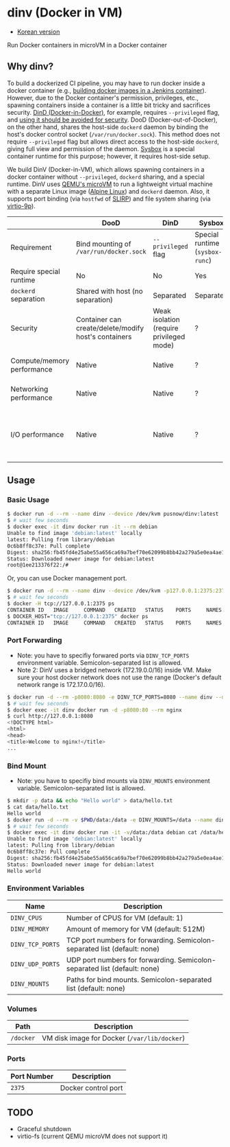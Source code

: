 # dinv (Docker in VM)

* [Korean version](https://www.pusnow.com/note/dinv/)

Run Docker containers in microVM in a Docker container

## Why dinv?

To build a dockerized CI pipeline, you may have to run docker inside a docker container (e.g., [building docker images in a Jenkins container](https://www.jenkins.io/doc/book/installing/docker/)).
However, due to the Docker container's permission, privileges, etc., spawning containers inside a container is a little bit tricky and sacrifices security.
[DinD (Docker-in-Docker)](https://jpetazzo.github.io/2015/09/03/do-not-use-docker-in-docker-for-ci/), for example, requires `--privileged` flag, and [using it should be avoided for security](https://docs.docker.com/engine/reference/commandline/run/#full-container-capabilities---privileged).
DooD (Docker-out-of-Docker), on the other hand, shares the host-side `dockerd` daemon by binding the host's docker control socket (`/var/run/docker.sock`).
This method does not require `--privileged` flag but allows direct access to the host-side `dockerd`, giving full view and permission of the daemon.
[Sysbox](https://github.com/nestybox/sysbox) is a special container runtime for this purpose; however, it requires host-side setup.

We build DinV (Docker-in-VM), which allows spawning containers in a docker container without `--privileged`, `dockerd` sharing, and a special runtime.
DinV uses [QEMU's microVM](https://qemu.readthedocs.io/en/latest/system/i386/microvm.html) to run a lightweight virtual machine with a separate Linux image ([Alpine Linux](https://www.alpinelinux.org)) and `dockerd` daemon.
Also, it supports port binding (via `hostfwd` of [SLIRP](https://wiki.qemu.org/Documentation/Networking#User_Networking_.28SLIRP.29)) and file system sharing (via [virtio-9p](https://wiki.qemu.org/Documentation/9psetup)).

|                            | DooD                                                 | DinD                                     | Sysbox                          | DinV                                                                                                                                                              |
|----------------------------|------------------------------------------------------|------------------------------------------|---------------------------------|-------------------------------------------------------------------------------------------------------------------------------------------------------------------|
| Requirement                | Bind mounting of `/var/run/docker.sock`              | `--privileged` flag                      | Special runtime (`sysbox-runc`) | KVM device option (`--device /dev/kvm`)                                                                                                                           |
| Require special runtime    | No                                                   | No                                       | Yes                             | No                                                                                                                                                                |
| `dockerd` separation       | Shared with host (no separation)                     | Separated                                | Separated                       | Separated                                                                                                                                                         |
| Security                   | Container can create/delete/modify host's containers | Weak isolation (require privileged mode) | ?                               | Strong isolation (VM isolation + unprivileged)                                                                                                                    |
| Compute/memory performance | Native                                               | Native                                   | ?                               | Near-native (VT-x accelerated)                                                                                                                                    |
| Networking performance     | Native                                               | Native                                   | ?                               | Poor (depends on [SLIRP](https://wiki.qemu.org/Documentation/Networking#User_Networking_.28SLIRP.29))                                                             |
| I/O performance            | Native                                               | Native                                   | ?                               | [Volumes](https://docs.docker.com/storage/volumes/): Near-native (`virtio-blk`) <br> Bind mounts: Poor ([virtio-9p](https://wiki.qemu.org/Documentation/9psetup)) |

## Usage

### Basic Usage

```bash
$ docker run -d --rm --name dinv --device /dev/kvm pusnow/dinv:latest
$ # wait few seconds
$ docker exec -it dinv docker run -it --rm debian
Unable to find image 'debian:latest' locally
latest: Pulling from library/debian
0c6b8ff8c37e: Pull complete 
Digest: sha256:fb45fd4e25abe55a656ca69a7bef70e62099b8bb42a279a5e0ea4ae1ab410e0d
Status: Downloaded newer image for debian:latest
root@1ee213376f22:/# 
```

Or, you can use Docker management port.

```bash
$ docker run -d --rm --name dinv --device /dev/kvm -p127.0.0.1:2375:2375 pusnow/dinv:latest
$ # wait few seconds
$ docker -H tcp://127.0.0.1:2375 ps
CONTAINER ID   IMAGE     COMMAND   CREATED   STATUS    PORTS     NAMES
$ DOCKER_HOST="tcp://127.0.0.1:2375" docker ps
CONTAINER ID   IMAGE     COMMAND   CREATED   STATUS    PORTS     NAMES
```

### Port Forwarding

* Note: you have to specifiy forwared ports via `DINV_TCP_PORTS` environment variable. Semicolon-separated list is allowed.
* Note 2: DinV uses a bridged network (172.19.0.0/16) inside VM. Make sure your host docker network does not use the range (Docker's default network range is 172.17.0.0/16).

```bash
$ docker run -d --rm -p8080:8080 -e DINV_TCP_PORTS=8080 --name dinv --device /dev/kvm pusnow/dinv:latest
$ # wait few seconds
$ docker exec -it dinv docker run -d -p8080:80 --rm nginx
$ curl http://127.0.0.1:8080
<!DOCTYPE html>
<html>
<head>
<title>Welcome to nginx!</title>
...
```

### Bind Mount

* Note: you have to specifiy bind mounts via `DINV_MOUNTS` environment variable. Semicolon-separated list is allowed.

```bash
$ mkdir -p data && echo "Hello world" > data/hello.txt
$ cat data/hello.txt
Hello world
$ docker run -d --rm -v $PWD/data:/data -e DINV_MOUNTS=/data --name dinv --device /dev/kvm pusnow/dinv:latest
$ # wait few seconds
$ docker exec -it dinv docker run -it -v/data:/data debian cat /data/hello.txt
Unable to find image 'debian:latest' locally
latest: Pulling from library/debian
0c6b8ff8c37e: Pull complete 
Digest: sha256:fb45fd4e25abe55a656ca69a7bef70e62099b8bb42a279a5e0ea4ae1ab410e0d
Status: Downloaded newer image for debian:latest
Hello world
```

### Environment Variables

| Name             | Description                                                               |
|------------------|---------------------------------------------------------------------------|
| `DINV_CPUS`      | Number of CPUS for VM (default: 1)                                        |
| `DINV_MEMORY`    | Amount of memory for VM (default: 512M)                                   |
| `DINV_TCP_PORTS` | TCP port numbers for forwarding. Semicolon-separated list (default: none) |
| `DINV_UDP_PORTS` | UDP port numbers for forwarding. Semicolon-separated list (default: none) |
| `DINV_MOUNTS`    | Paths for bind mounts. Semicolon-separated list (default: none)           |

### Volumes

| Path      | Description                                  |
|-----------|----------------------------------------------|
| `/docker` | VM disk image for Docker (`/var/lib/docker`) |

### Ports

| Port Number | Description         |
|-------------|---------------------|
| `2375`      | Docker control port |

## TODO

* Graceful shutdown
* virtio-fs (current QEMU microVM does not support it)
